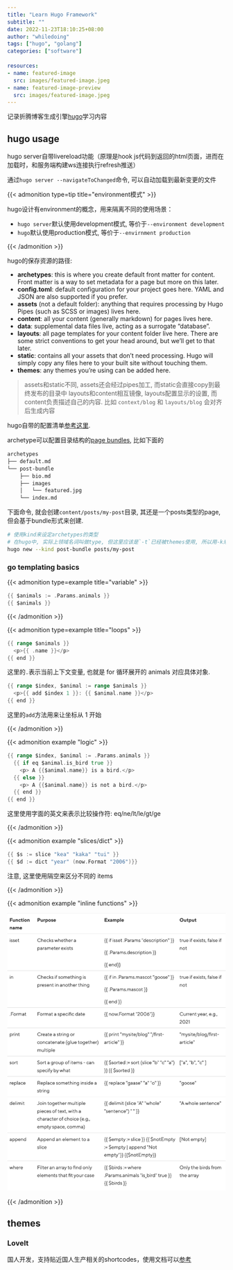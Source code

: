 ```yaml
---
title: "Learn Hugo Framework"
subtitle: ""
date: 2022-11-23T18:10:25+08:00
author: "whiledoing"
tags: ["hugo", "golang"]
categories: ["software"]

resources:
- name: featured-image
  src: images/featured-image.jpeg
- name: featured-image-preview
  src: images/featured-image.jpeg
---
```


记录折腾博客生成引擎[hugo](https://gohugo.io/getting-started/quick-start/)学习内容

<!--more-->

## hugo usage

hugo server自带livereload功能（原理是hook js代码到返回的html页面，进而在加载时，和服务端构建ws连接执行refresh推送）

通过`hugo server --navigateToChanged`命令, 可以自动加载到最新变更的文件

{{< admonition type=tip title="environment模式" >}}

hugo设计有environment的概念，用来隔离不同的使用场景：

- `hugo server`默认使用development模式, 等价于`--environment development`
- `hugo`默认使用production模式, 等价于`--envirnment production`

{{< /admonition >}}

hugo的保存资源的路径:

- **archetypes**: this is where you create default front matter for content. Front matter is a way to set metadata for a page but more on this later.
- **config.toml**: default configuration for your project goes here. YAML and JSON are also supported if you prefer.
- **assets** (not a default folder): anything that requires processing by Hugo Pipes (such as SCSS or images) lives here.
- **content**: all your content (generally markdown) for pages lives here.
- **data**: supplemental data files live, acting as a surrogate “database”.
- **layouts**: all page templates for your content folder live here. There are some strict conventions to get your head around, but we’ll get to that later.
- **static**: contains all your assets that don’t need processing. Hugo will simply copy any files here to your built site without touching them.
- **themes**: any themes you’re using can be added here.

> assets和static不同, assets还会经过pipes加工, 而static会直接copy到最终发布的目录中
> layouts和content相互镜像, layouts配置显示的设置, 而content负责描述自己的内容. 比如  `context/blog` 和 `layouts/blog` 会对齐后生成内容

hugo自带的配置清单[参考这里](https://gohugo.io/getting-started/configuration/).

archetype可以配置目录结构的[page bundles](https://gohugo.io/content-management/page-bundles/), 比如下面的

```bash
archetypes
├── default.md
└── post-bundle
    ├── bio.md
    ├── images
    │   └── featured.jpg
    └── index.md
```

下面命令, 就会创建`content/posts/my-post`目录, 其还是一个posts类型的page, 但会基于bundle形式来创建.

```bash
# 使用kind来设定archetypes的类型
# 在hugo中, 实际上领域名词叫做type, 但这里应该是`-t`已经被themes使用, 所以用-k来制定
hugo new --kind post-bundle posts/my-post
```

### go templating basics

{{< admonition type=example title="variable" >}}

```go
{{ $animals := .Params.animals }}
{{ $animals }}
```

{{< /admonition >}}

{{< admonition type=example title="loops" >}}

```go
{{ range $animals }}
  <p>{{ .name }}</p>
{{ end }}
```

这里的`.`表示当前上下文变量, 也就是 for 循环展开的 animals 对应具体对象.

```go
{{ range $index, $animal := range $animals }}
  <p>{{ add $index 1 }}: {{ $animal.name }}</p>
{{ end }}
```

这里的`add`方法用来让坐标从 1 开始

{{< /admonition >}}

{{< admonition example "logic" >}}

```go
{{ range $index, $animal := .Params.animals }}
  {{ if eq $animal.is_bird true }}
    <p> A {{$animal.name}} is a bird.</p>
  {{ else }}
    <p> A {{$animal.name}} is not a bird.</p>
  {{ end }}
{{ end }}
```

这里使用字面的英文来表示比较操作符: eq/ne/lt/le/gt/ge

{{< /admonition >}}

{{< admonition example "slices/dict" >}}

```go
{{ $s := slice "kea" "kaka" "tui" }}
{{ $d := dict "year" (now.Format "2006")}}
```

注意, 这里使用隔空来区分不同的 items

{{< /admonition >}}

{{< admonition example "inline functions" >}}

![go-templating-functions](images/go-templating-functions.png "go templating functions")

{{< /admonition >}}

## themes

### LoveIt

国人开发，支持贴近国人生产相关的shortcodes，使用文档可以[参考](https://hugoloveit.com/zh-cn/)